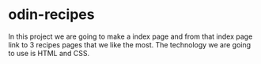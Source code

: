 # odin-recipes

In this project we are going to make a index page and from that index page link to 3 recipes pages that we like the most. The technology we are going to use is HTML and CSS.
